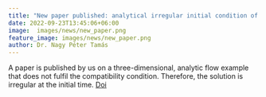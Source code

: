 ```yaml
---
title: "New paper published: analytical irregular initial condition of the Navier-Stokes equations"
date: 2022-09-23T13:45:06+06:00
image:  images/news/new_paper.png
feature_image: images/news/new_paper.png 
author: Dr. Nagy Péter Tamás
---
```


A paper is published by us on a three-dimensional, analytic flow example that does not fulfil the compatibility condition. Therefore, the solution is irregular at the initial time. 
[Doi](https://doi.org/10.1088/1873-7005/ac92a4)

